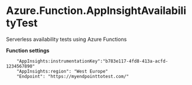 # Azure.Function.AppInsightAvailabilityTest
Serverless availability tests using Azure Functions

**Function settings**

        "AppInsights:instrumentationKey":"b783e117-4fd8-413a-acfd-1234567890"
        "AppInsights:region": "West Europe"
        "Endpoint": "https://myendpointtotest.com/"